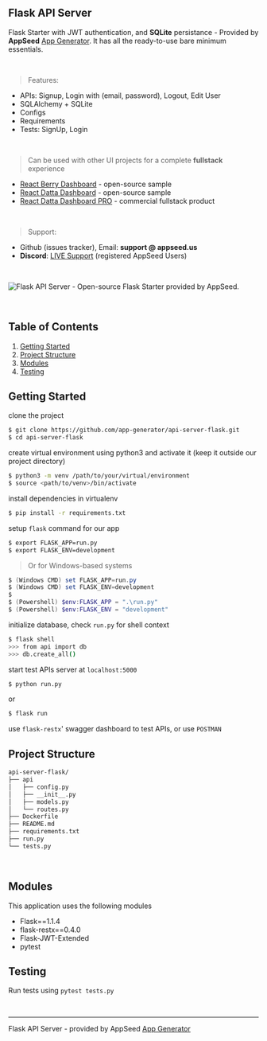 ## Flask API Server

Flask Starter with JWT authentication, and **SQLite** persistance - Provided by **AppSeed** [App Generator](https://appseed.us/app-generator).
It has all the ready-to-use bare minimum essentials.

<br />

> Features:

- APIs: Signup, Login with (email, password), Logout, Edit User
- SQLAlchemy + SQLite
- Configs
- Requirements
- Tests: SignUp, Login

<br />

> Can be used with other UI projects for a complete **fullstack** experience  

- [React Berry Dashboard](https://github.com/app-generator/react-berry-admin-template) - open-source sample
- [React Datta Dashboard](https://github.com/app-generator/react-datta-able-dashboard) - open-source sample
- [React Datta Dashboard PRO](https://appseed.us/product/react-node-js-datta-able-pro) - commercial fullstack product

<br />

> Support: 

- Github (issues tracker), Email: **support @ appseed.us** 
- **Discord**: [LIVE Support](https://discord.gg/fZC6hup) (registered AppSeed Users) 

<br />

![Flask API Server - Open-source Flask Starter provided by AppSeed.](https://user-images.githubusercontent.com/51070104/126349643-264d4cf4-6d0b-4c24-8185-adf69409fa4e.png)

<br />

## Table of Contents

1. [Getting Started](#getting-started)
2. [Project Structure](#project-structure)
3. [Modules](#modules)
4. [Testing](#testing)


## Getting Started

clone the project

```bash
$ git clone https://github.com/app-generator/api-server-flask.git
$ cd api-server-flask
```

create virtual environment using python3 and activate it (keep it outside our project directory)

```bash
$ python3 -m venv /path/to/your/virtual/environment
$ source <path/to/venv>/bin/activate
```

install dependencies in virtualenv

```bash
$ pip install -r requirements.txt
```

setup `flask` command for our app

```bash
$ export FLASK_APP=run.py
$ export FLASK_ENV=development
```

> Or for Windows-based systems

```powershell
$ (Windows CMD) set FLASK_APP=run.py
$ (Windows CMD) set FLASK_ENV=development
$
$ (Powershell) $env:FLASK_APP = ".\run.py"
$ (Powershell) $env:FLASK_ENV = "development"
```

initialize database, check `run.py` for shell context

```bash
$ flask shell
>>> from api import db
>>> db.create_all()
```

start test APIs server at `localhost:5000`

```bash
$ python run.py
```
or 
```bash
$ flask run
```

use `flask-restx`' swagger dashboard to test APIs, or use `POSTMAN`


## Project Structure

```bash
api-server-flask/
├── api
│   ├── config.py
│   ├── __init__.py
│   ├── models.py
│   └── routes.py
├── Dockerfile
├── README.md
├── requirements.txt
├── run.py
└── tests.py
```

<br />

## Modules

This application uses the following modules

 - Flask==1.1.4
 - flask-restx==0.4.0
 - Flask-JWT-Extended
 - pytest

## Testing

Run tests using `pytest tests.py`

<br />

---
Flask API Server - provided by AppSeed [App Generator](https://appseed.us)
